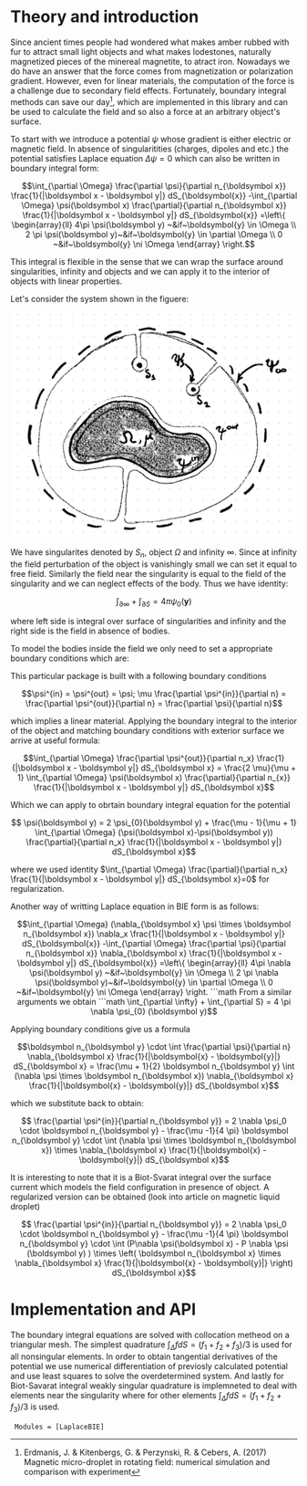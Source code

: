 # Theory and introduction

Since ancient times people had wondered what makes amber rubbed with fur to attract small light objects and what makes lodestones, naturally magnetized pieces of the minereal magnetite, to atract iron. Nowadays we do have an answer that the force comes from magnetization or polarization gradient. However, even for linear materials, the computation of the force is a challenge due to secondary field effects. Fortunately, boundary integral methods can save our day[^1], which are implemented in this library and can be used to calculate the field and so also a force at an arbitrary object's surface.

To start with we introduce a potential $\psi$ whose gradient is either electric or magnetic field. In absence of singularitities (charges, dipoles and etc.) the potential satisfies Laplace equation $\Delta \psi = 0$ which can also be written in boundary integral form:
```math
\int_{\partial \Omega} \frac{\partial \psi}{\partial n_{\boldsymbol x}} \frac{1}{|\boldsymbol x - \boldsymbol y|} dS_{\boldsymbol{x}}
-\int_{\partial \Omega} \psi(\boldsymbol x) \frac{\partial}{\partial n_{\boldsymbol x}} \frac{1}{|\boldsymbol x - \boldsymbol y|} dS_{\boldsymbol{x}}
=\left\{
    \begin{array}{ll}
      4\pi \psi(\boldsymbol y) ~&if~\boldsymbol{y} \in \Omega \\
      2 \pi \psi(\boldsymbol y)~&if~\boldsymbol{y} \in \partial \Omega \\
      0 ~&if~\boldsymbol{y} \ni \Omega 
    \end{array}
  \right.
```
This integral is flexible in the sense that we can wrap the surface around singularities, infinity and objects and we can apply it to the interior of objects with linear properties.

Let's consider the system shown in the figuere:

![](setup.svg)

We have singularites denoted by $S_n$, object $\Omega$ and infinity $\infty$. Since at infinity the field perturbation of the object is vanishingly small we can set it equal to free field. Similarly the field near the singularity is equal to the field of the singularity and we can neglect effects of the body. Thus we have identity:
```math
  \int_{\partial \infty} + \int_{\partial S} = 4 \pi \psi_{0} (\boldsymbol y)
```
where left side is integral over surface of singularities and infinity and the right side is the field in absence of bodies.

To model the bodies inside the field we only need to set a appropriate boundary conditions which are:

This particular package is built with a following boundary conditions
```math
\psi^{in} = \psi^{out} = \psi; \mu \frac{\partial \psi^{in}}{\partial n} = \frac{\partial \psi^{out}}{\partial n} = \frac{\partial \psi}{\partial n}
```
which implies a linear material. Applying the boundary integral to the interior of the object and matching boundary conditions with exterior surface we arrive at useful formula:
```math
\int_{\partial \Omega} \frac{\partial \psi^{out}}{\partial n_x} \frac{1}{|\boldsymbol x - \boldsymbol y|} dS_{\boldsymbol x} = \frac{2 \mu}{\mu + 1} \int_{\partial \Omega} \psi(\boldsymbol x) \frac{\partial}{\partial n_{x}} \frac{1}{|\boldsymbol x - \boldsymbol y|} dS_{\boldsymbol x}
```
Which we can apply to obrtain boundary integral equation for the potential
```math
  \psi(\boldsymbol y) = 2 \psi_{0}(\boldsymbol y)  + \frac{\mu - 1}{\mu + 1} \int_{\partial \Omega} (\psi(\boldsymbol x)-\psi(\boldsymbol y)) \frac{\partial}{\partial n_x} \frac{1}{|\boldsymbol x - \boldsymbol y|} dS_{\boldsymbol x}
```
where we used identity $\int_{\partial \Omega} \frac{\partial}{\partial n_x} \frac{1}{|\boldsymbol x - \boldsymbol y|} dS_{\boldsymbol x}=0$ for regularization.

Another way of writting Laplace equation in BIE form is as follows:
```math
\int_{\partial \Omega} (\nabla_{\boldsymbol x} \psi \times \boldsymbol n_{\boldsymbol x}) \nabla_x \frac{1}{|\boldsymbol x - \boldsymbol y|} dS_{\boldsymbol{x}}
-\int_{\partial \Omega} \frac{\partial \psi}{\partial n_{\boldsymbol x}} \nabla_{\boldsymbol x}  \frac{1}{|\boldsymbol x - \boldsymbol y|} dS_{\boldsymbol{x}}
=\left\{
    \begin{array}{ll}
      4\pi \nabla \psi(\boldsymbol y) ~&if~\boldsymbol{y} \in \Omega \\
      2 \pi \nabla \psi(\boldsymbol y)~&if~\boldsymbol{y} \in \partial \Omega \\
      0 ~&if~\boldsymbol{y} \ni \Omega 
    \end{array}
  \right.
```math

From a similar arguments we obtain
```math
  \int_{\partial \infty} + \int_{\partial S} = 4 \pi \nabla \psi_{0} (\boldsymbol y)
```
Applying boundary conditions give us a formula
```math
\boldsymbol n_{\boldsymbol y} \cdot \int \frac{\partial \psi}{\partial n} \nabla_{\boldsymbol x} \frac{1}{|\boldsymbol{x} - \boldsymbol{y}|} dS_{\boldsymbol x} = \frac{\mu + 1}{2} \boldsymbol n_{\boldsymbol y} \int (\nabla \psi \times \boldsymbol n_{\boldsymbol x}) \nabla_{\boldsymbol x} \frac{1}{|\boldsymbol{x} - \boldsymbol{y}|} dS_{\boldsymbol x}
```
which we substitute back to obtain:
```math
  \frac{\partial \psi^{in}}{\partial n_{\boldsymbol y}} = 2 \nabla \psi_0 \cdot \boldsymbol n_{\boldsymbol y} - \frac{\mu -1}{4 \pi} \boldsymbol n_{\boldsymbol y} \cdot \int (\nabla \psi \times \boldsymbol n_{\boldsymbol x}) \times \nabla_{\boldsymbol x} \frac{1}{|\boldsymbol{x} - \boldsymbol{y}|} dS_{\boldsymbol x}
```
It is interesting to note that it is a Biot-Svarat integral over the surface current which models the field configuration in presence of object. A regularized version can be obtained (look into article on magnetic liquid droplet)
```math
  \frac{\partial \psi^{in}}{\partial n_{\boldsymbol y}} = 2 \nabla \psi_0 \cdot \boldsymbol n_{\boldsymbol y} - \frac{\mu -1}{4 \pi} \boldsymbol n_{\boldsymbol y} \cdot \int (P\nabla \psi(\boldsymbol x) - P \nabla \psi (\boldsymbol y) ) \times \left( \boldsymbol n_{\boldsymbol x} \times \nabla_{\boldsymbol x} \frac{1}{|\boldsymbol{x} - \boldsymbol{y}|} \right) dS_{\boldsymbol x}
```

# Implementation and API

The boundary integral equations are solved with collocation metheod on a triangular mesh. The simplest quadrature $\int_\Delta f dS = (f_1 + f_2 + f_3)/3$ is used for all nonsingular elements. In order to obtain tangential derivatives of the potential we use numerical differentiation of previosly calculated potential and use least squares to solve the overdetermined system. And lastly for Biot-Savarat integral weakly singular quadrature is implemneted to deal with elements near the singularity where for other elements $\int_\Delta f dS = (f_1 + f_2 + f_3)/3$ is used.

```@autodocs
 Modules = [LaplaceBIE]
```

[^1]: Erdmanis, J. & Kitenbergs, G. & Perzynski, R. & Cebers, A. (2017) Magnetic micro-droplet in rotating field: numerical simulation and comparison with experiment